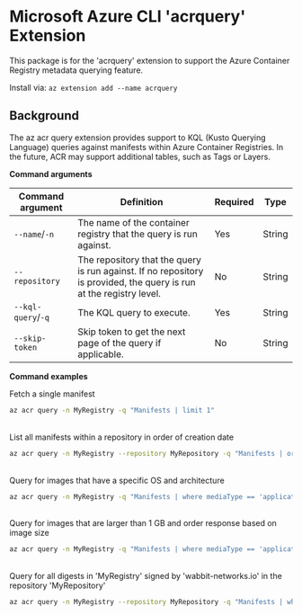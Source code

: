 Microsoft Azure CLI 'acrquery' Extension
==========================================

This package is for the 'acrquery' extension to support the Azure Container Registry metadata querying feature.

Install via: 
`az extension add --name acrquery`

## Background
The az acr query extension provides support to KQL (Kusto Querying Language) queries against manifests within Azure Container Registries. In the future, ACR may support additional tables, such as Tags or Layers.

**Command arguments**

| Command argument | Definition | Required | Type |
|--|--|--|--|
| `--name`/`-n` | The name of the container registry that the query is run against. | Yes | String |
| `--repository` | The repository that the query is run against. If no repository is provided, the query is run at the registry level.  | No | String |
| `--kql-query`/`-q` | The KQL query to execute. | Yes | String |
| `--skip-token` | Skip token to get the next page of the query if applicable. | No | String |


**Command examples**

Fetch a single manifest
```bash
az acr query -n MyRegistry -q "Manifests | limit 1"
```
\
List all manifests within a repository in order of creation date
```bash
az acr query -n MyRegistry --repository MyRepository -q "Manifests | order by createdAt desc"
```
\
Query for images that have a specific OS and architecture
```bash
az acr query -n MyRegistry -q "Manifests | where mediaType == 'application/vnd.docker.distribution.manifest.v2+json' and os == 'linux' and architecture == 'amd64'"
```
\
Query for images that are larger than 1 GB and order response based on image size

```bash
az acr query -n MyRegistry -q "Manifests | where mediaType == 'application/vnd.docker.distribution.manifest.v2+json' | where imageSize > 1000000000 | project imageSize, digest, repository | order by imageSize desc"
```
\
Query for all digests in 'MyRegistry' signed by 'wabbit-networks.io' in the repository 'MyRepository'

```bash
az acr query -n MyRegistry --repository MyRepository -q "Manifests | where annotations['org.cncf.notary.signature.subject'] == 'wabbit-networks.io' | project createdAt, digest, subject, repository"
```
